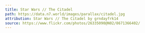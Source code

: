 ```yaml
---
title: Star Wars // The Citadel
path: https://data.n7.world/images/parallax/citadel.jpg
attribution: Star Wars // The Citadel by grndayfrk14
source: https://www.flickr.com/photos/26335090@N02/8671366402/
---
```

